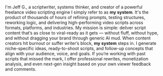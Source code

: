 I'm Jeff G., a scriptwriter, systems thinker, and creator of a powerful freelance video scripting engine I simply refer to as **my system**. It's the product of thousands of hours of refining prompts, testing structures, reworking logic, and delivering high-performing video scripts across formats, platforms, and industries. My mission is simple: deliver script content that’s as close to viral-ready as it gets — without fluff, without hype, and without dragging your brand through generic AI mud.
When content creators hit burnout or suffer writer’s block, **my system** steps in. I generate niche-specific ideas, ready-to-shoot scripts, and follow-up concepts that align with your audience, voice, and goals. If you’re working with past scripts that missed the mark, I offer professional rewrites, monetization analysis, and even next-gen insight based on your own viewer feedback and comments.
